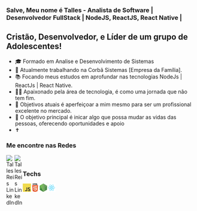 ### Salve, Meu nome é Talles - Analista de Software | Desenvolvedor FullStack | NodeJS, ReactJS, React Native |

## Cristão, Desenvolvedor, e Líder de um grupo de Adolescentes!
- 🎓 Formado em Analise e Desenvolvimento de Sistemas
- 💼 Atualmente trabalhando na Corbã Sistemas [Empresa da Família].
- 📚 Focando meus estudos em aprofundar nas tecnologias NodeJs | ReactJs | React Native.
- 👨‍💻 Apaixonado pela área de tecnologia, é como uma jornada que não tem fim.
- 🎯 Objetivos atuais é aperfeiçoar a mim mesmo para ser um profissional excelente no mercado.
- 🚀 O objetivo principal é inicar algo que possa mudar as vidas das pessoas, oferecendo oportunidades e apoio
- ✝

### Me encontre nas Redes

<a href="https://www.linkedin.com/in/talles-r-ab9706aa/"><img align="left" alt="Talles Reis LinkedIn" width="22px" src="https://simpleicons.org/icons/linkedin.svg" /> </a>
<a href="https://www.instagram.com/talles.a.reis"><img align="left" alt="Talles Reis LinkedIn" width="22px" src="https://simpleicons.org/icons/instagram.svg" /> </a>

<br/>

### Techs

<img align="left" alt="Talles Reis LinkedIn" width="22px" src="https://raw.githubusercontent.com/github/explore/80688e429a7d4ef2fca1e82350fe8e3517d3494d/topics/javascript/javascript.png" />
<img align="left" alt="Talles Reis LinkedIn" width="22px" src="https://raw.githubusercontent.com/github/explore/80688e429a7d4ef2fca1e82350fe8e3517d3494d/topics/html/html.png" />
<img align="left" alt="Talles Reis LinkedIn" width="22px" src="https://raw.githubusercontent.com/github/explore/80688e429a7d4ef2fca1e82350fe8e3517d3494d/topics/nodejs/nodejs.png" />
<img align="left" alt="Talles Reis LinkedIn" width="22px" src="https://raw.githubusercontent.com/github/explore/80688e429a7d4ef2fca1e82350fe8e3517d3494d/topics/react/react.png" />